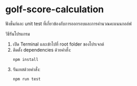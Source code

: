 # golf-score-calculation
ฟังชั่นก์และ unit test ที่เกี่ยวข้องกับการออกรอบและการคำนวณคะแนนกอล์ฟ

วิธีรันโปรแกรม
1. เปิด Terminal และเข้าไปที่ root folder ของโปรเจกต์
2. ติดตั้ง dependencies ด้วยคำสั่ง:
   ```bash
   npm install
3. รันเทสด้วยคำสั่ง:
   ```bash
   npm run test
   

